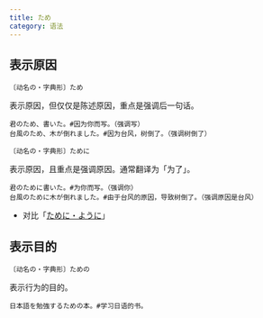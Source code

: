 ```yaml
---
title: ため
category: 语法
---
```


## 表示原因

`〔动名の・字典形〕ため`

表示原因，但仅仅是陈述原因，重点是强调后一句话。

```example
君のため、書いた。#因为你而写。（强调写）
台風のため、木が倒れました。#因为台风，树倒了。（强调树倒了）
```

`〔动名の・字典形〕ために`

表示原因，且重点是强调原因。通常翻译为「为了」。

```example
君のために書いた。#为你而写。（强调你）
台風のために木が倒れました。#由于台风的原因，导致树倒了。（强调原因是台风）
```

- 对比「[ために・ように](tameni-youni)」

## 表示目的

`〔动名の・字典形〕ための`

表示行为的目的。

```example
日本語を勉強するための本。#学习日语的书。
```
